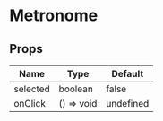 # Metronome

## Props

| Name  | Type  | Default |
| ----- | ----- | ------- |
| selected | boolean | false |
| onClick | () => void | undefined |
